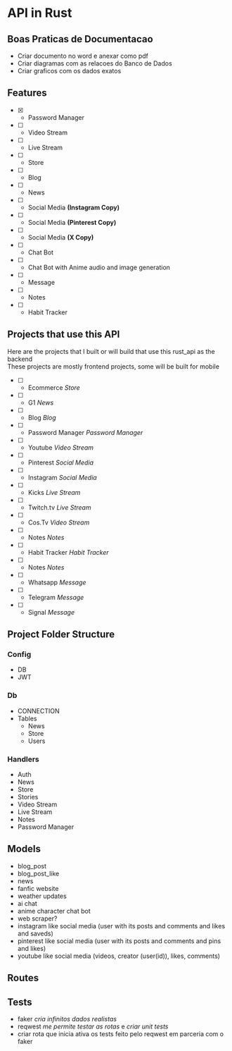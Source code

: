 # API in Rust

## Boas Praticas de Documentacao

- Criar documento no word e anexar como pdf
- Criar diagramas com as relacoes do Banco de Dados
- Criar graficos com os dados exatos

## Features

- [x] - Password Manager
- [ ] - Video Stream
- [ ] - Live Stream
- [ ] - Store
- [ ] - Blog
- [ ] - News
- [ ] - Social Media **(Instagram Copy)**
- [ ] - Social Media **(Pinterest Copy)**
- [ ] - Social Media **(X Copy)**
- [ ] - Chat Bot
- [ ] - Chat Bot with Anime audio and image generation
- [ ] - Message
- [ ] - Notes
- [ ] - Habit Tracker

## Projects that use this API

Here are the projects that I built or will build that use this rust_api as the backend  
These projects are mostly frontend projects, some will be built for mobile

- [ ] - Ecommerce _Store_
- [ ] - G1 _News_
- [ ] - Blog _Blog_
- [ ] - Password Manager _Password Manager_
- [ ] - Youtube _Video Stream_
- [ ] - Pinterest _Social Media_
- [ ] - Instagram _Social Media_
- [ ] - Kicks _Live Stream_
- [ ] - Twitch.tv _Live Stream_
- [ ] - Cos.Tv _Video Stream_
- [ ] - Notes _Notes_
- [ ] - Habit Tracker _Habit Tracker_
- [ ] - Notes _Notes_
- [ ] - Whatsapp _Message_
- [ ] - Telegram _Message_
- [ ] - Signal _Message_

## Project Folder Structure

### Config

- DB
- JWT

### Db

- CONNECTION
- Tables
  - News
  - Store
  - Users

### Handlers

- Auth
- News
- Store
- Stories
- Video Stream
- Live Stream
- Notes
- Password Manager

## Models

- blog_post
- blog_post_like
- news
- fanfic website
- weather updates
- ai chat
- anime character chat bot
- web scraper?
- instagram like social media (user with its posts and comments and likes and saveds)
- pinterest like social media (user with its posts and comments and pins and likes)
- youtube like social media (videos, creator (user(id)), likes, comments)

## Routes

## Tests

- faker _cria infinitos dados realistas_
- reqwest _me permite testar as rotas_ e _criar unit tests_
- criar rota que inicia ativa os tests feito pelo reqwest em parceria com o faker
